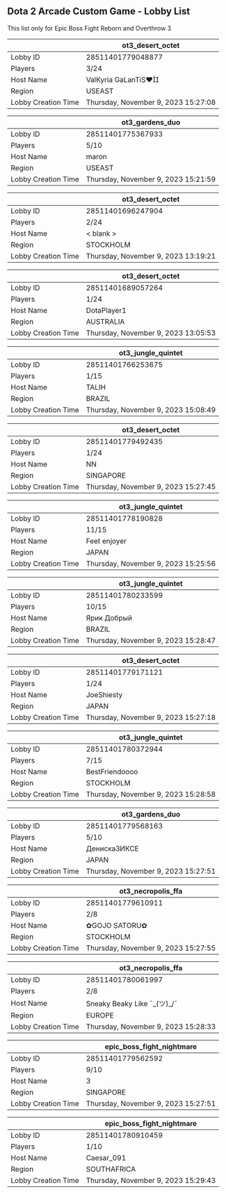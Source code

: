 ## Dota 2 Arcade Custom Game - Lobby List

This list only for Epic Boss Fight Reborn and Overthrow 3

|  | ot3_desert_octet |
| ------ | ------ |
| Lobby ID | 28511401779048877 |
| Players | 3/24 |
| Host Name | ValKyria GaLanTiS♥ |
| Region | USEAST |
| Lobby Creation Time | Thursday, November 9, 2023 15:27:08 |


|  | ot3_gardens_duo |
| ------ | ------ |
| Lobby ID | 28511401775367933 |
| Players | 5/10 |
| Host Name | maron |
| Region | USEAST |
| Lobby Creation Time | Thursday, November 9, 2023 15:21:59 |


|  | ot3_desert_octet |
| ------ | ------ |
| Lobby ID | 28511401696247904 |
| Players | 2/24 |
| Host Name | < blank > |
| Region | STOCKHOLM |
| Lobby Creation Time | Thursday, November 9, 2023 13:19:21 |


|  | ot3_desert_octet |
| ------ | ------ |
| Lobby ID | 28511401689057264 |
| Players | 1/24 |
| Host Name | DotaPlayer1 |
| Region | AUSTRALIA |
| Lobby Creation Time | Thursday, November 9, 2023 13:05:53 |


|  | ot3_jungle_quintet |
| ------ | ------ |
| Lobby ID | 28511401766253675 |
| Players | 1/15 |
| Host Name | TALIH |
| Region | BRAZIL |
| Lobby Creation Time | Thursday, November 9, 2023 15:08:49 |


|  | ot3_desert_octet |
| ------ | ------ |
| Lobby ID | 28511401779492435 |
| Players | 1/24 |
| Host Name | NN |
| Region | SINGAPORE |
| Lobby Creation Time | Thursday, November 9, 2023 15:27:45 |


|  | ot3_jungle_quintet |
| ------ | ------ |
| Lobby ID | 28511401778190828 |
| Players | 11/15 |
| Host Name | Feet enjoyer |
| Region | JAPAN |
| Lobby Creation Time | Thursday, November 9, 2023 15:25:56 |


|  | ot3_jungle_quintet |
| ------ | ------ |
| Lobby ID | 28511401780233599 |
| Players | 10/15 |
| Host Name | Ярик Добрый |
| Region | BRAZIL |
| Lobby Creation Time | Thursday, November 9, 2023 15:28:47 |


|  | ot3_desert_octet |
| ------ | ------ |
| Lobby ID | 28511401779171121 |
| Players | 1/24 |
| Host Name | JoeShiesty |
| Region | JAPAN |
| Lobby Creation Time | Thursday, November 9, 2023 15:27:18 |


|  | ot3_jungle_quintet |
| ------ | ------ |
| Lobby ID | 28511401780372944 |
| Players | 7/15 |
| Host Name | BestFriendoooo |
| Region | STOCKHOLM |
| Lobby Creation Time | Thursday, November 9, 2023 15:28:58 |


|  | ot3_gardens_duo |
| ------ | ------ |
| Lobby ID | 28511401779568163 |
| Players | 5/10 |
| Host Name | ДенискаЗИКСЕ |
| Region | JAPAN |
| Lobby Creation Time | Thursday, November 9, 2023 15:27:51 |


|  | ot3_necropolis_ffa |
| ------ | ------ |
| Lobby ID | 28511401779610911 |
| Players | 2/8 |
| Host Name | ✿GOJO SATORU✿ |
| Region | STOCKHOLM |
| Lobby Creation Time | Thursday, November 9, 2023 15:27:55 |


|  | ot3_necropolis_ffa |
| ------ | ------ |
| Lobby ID | 28511401780061997 |
| Players | 2/8 |
| Host Name | Sneaky Beaky Like ¯\_(ツ)_/¯ |
| Region | EUROPE |
| Lobby Creation Time | Thursday, November 9, 2023 15:28:33 |


|  | epic_boss_fight_nightmare |
| ------ | ------ |
| Lobby ID | 28511401779562592 |
| Players | 9/10 |
| Host Name | 3 |
| Region | SINGAPORE |
| Lobby Creation Time | Thursday, November 9, 2023 15:27:51 |


|  | epic_boss_fight_nightmare |
| ------ | ------ |
| Lobby ID | 28511401780910459 |
| Players | 1/10 |
| Host Name | Caesar_091 |
| Region | SOUTHAFRICA |
| Lobby Creation Time | Thursday, November 9, 2023 15:29:43 |


